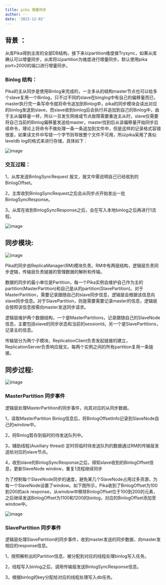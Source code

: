 ```yaml
---
title: pika 增量同步
author: --
date: '2023-12-02'
---
```

## 背景 ：

  
从库Pika得到主库的全部DB结构，接下来以partition维度做Trysync，如果从库确认可以增量同步，从库将以partition为维度进行增量同步。默认使用pika port+2000的端口进行增量同步。

### Binlog 结构：

  
Pika的主从同步是使用Binlog来完成的，一主多从的结构master节点也可以给多个slave复用一个Binlog，只不过不同的slave在binglog中有自己的偏移量而已，master执行完一条写命令就将命令追加到Binlog中，pika的同步模块会读出对应的binlog发送到slave，而slave收到binlog后会执行并追加到自己的Binlog中，由于主从偏移量一样，所以一旦发生网络或节点故障需要重连主从时，slave仅需要将自己当前的Binlog偏移量发送给master，master找到后从该偏移量开始同步后续命令，理论上将命令不做处理一条一条追加到文件中，但是这样的记录格式容错很差，如果读文件中写错一个字节则导致整个文件不可用，所以pika采用了类似leveldb log的格式来进行存储，具体如下：

![image](https://camo.githubusercontent.com/9ccb67530c03cb86d5ee5107f271cea04adaf583062b523051f2ebf2e7352c55/687474703a2f2f7777322e73696e61696d672e636e2f6c617267652f633263643433303767773166366d373437313762336a3230726d30676a7767772e6a7067)

### 交互过程：

  
1，从库发送BinlogSyncRequest 报文，报文中需说明自己已经收到的BinlogOffset。

2，主库收到BinlogSyncRequest之后会从同步点开始发出一批BinlogSyncResponse。

3，从库在收到BinlogSyncResponse之后，会在写入本地binlog之后再进行1流程。

![image](https://camo.githubusercontent.com/41ee12c8948a327b1495d3d56f472da06d8525afefc9645ad38e8ad766cd551d/68747470733a2f2f692e696d6775722e636f6d2f4a5666545632322e706e67)

## 同步模块:

  
![image](https://camo.githubusercontent.com/afe7eaca60881767cdfb195fd96c90b965b1975181c190e1a35c1f83dd2505ba/68747470733a2f2f692e696d6775722e636f6d2f3542794b7073412e706e67)

Pika的同步由ReplicaManager(RM)模块负责。RM中有两层结构，逻辑层负责同步逻辑，传输层负责链接的管理数据的解析和传输。

数据的同步的最小单位是Partition，每一个Pika实例会维护自己作为主的partition(MasterPartition)和自己是从的partition(SlavePartition)。对于MasterPartition，需要记录跟随自己的slave同步信息，逻辑层会根据该信息向slave同步信息。对于SlavePartition，则是需要需要记录master的信息，逻辑层会按照该信息按需向master发送同步请求。

逻辑层维护两个数据结构，一个是MasterPartitions，记录跟随自己的SlaveNode信息，主要包括slave的同步状态和当前的sessionId。另一个是SlavePartitions，记录主的信息。

传输层分为两个子模块，ReplicationClient负责发起链接的建立，ReplicationServer负责响应报文。每两个实例之间的所有partition复用一条链接。

## 同步过程:

  
![image](https://camo.githubusercontent.com/b71ccdcc0ec26e21aaff7599888a5da4c4219717be15ac02c63722fde357c5ad/68747470733a2f2f692e696d6775722e636f6d2f31513850626a462e706e67)

### MasterPartition 同步事件

逻辑层处理MasterPartition的同步事件，向其对应的从同步数据。

1，读取MasterPartition Binlog信息后，将BinlogOffsetInfo记录到SlaveNode自己的window中。

2，将Binlog暂存到临时的待发送队列中。

3，辅助线程(Auxiliary thread) 定时将临时待发送队列的数据通过RM的传输层发送给对应的slave节点。

4，收到slave的BinlogSyncResponse之后，得知slave收到的BinlogOffset信息，更新SlaveNode window，重复1流程继续同步

为了控制每个SlaveNode同步的速度，避免某几个SlaveNode占用过多资源，为每一个SlaveNode设置了window。如下图所示，Pika收到了BinlogOffset为100到200的ack response，从window中移除BinlogOffset位于100到200的元素，之后继续发送BinlogOffset为1100和1200的binlog，对应的BinlogOffset添加至window中。

![image](https://camo.githubusercontent.com/5143e617ef85fd1fb80446212c8b655102b61d975a4369b208db3f9445671ab0/68747470733a2f2f692e696d6775722e636f6d2f3047744f686b342e706e67)

### SlavePartition 同步事件

逻辑层处理SlavePartition的同步事件，收到master发送的同步数据，向master发相应的response信息。

1，按照解析出的Partition信息，被分配到对应的线程处理binlog写入任务。

2，线程写入binlog之后，调用传输层发送BinlogSyncResponse信息。

3，根据binlog的key分配给对应的线程处理写入db任务。